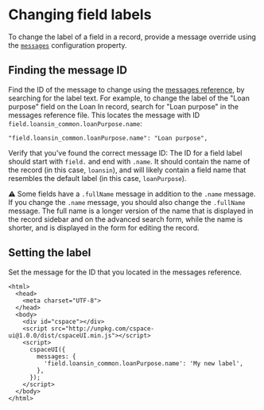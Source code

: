 # Changing field labels

To change the label of a field in a record, provide a message override using the [`messages`](../README.md#messages) configuration property.

## Finding the message ID

Find the ID of the message to change using the [messages reference](../messages.js), by searching for the label text. For example, to change the label of the "Loan purpose" field on the Loan In record, search for "Loan purpose" in the messages reference file. This locates the message with ID `field.loansin_common.loanPurpose.name`:

```
"field.loansin_common.loanPurpose.name": "Loan purpose",
```

Verify that you've found the correct message ID: The ID for a field label should start with `field.` and end with `.name`. It should contain the name of the record (in this case, `loansin`), and will likely contain a field name that resembles the default label (in this case, `loanPurpose`).

⚠️ Some fields have a `.fullName` message in addition to the `.name` message. If you change the `.name` message, you should also change the `.fullName` message. The full name is a longer version of the name that is displayed in the record sidebar and on the advanced search form, while the name is shorter, and is displayed in the form for editing the record.

## Setting the label

Set the message for the ID that you located in the messages reference.

```
<html>
  <head>
    <meta charset="UTF-8">
  </head>
  <body>
    <div id="cspace"></div>
    <script src="http://unpkg.com/cspace-ui@1.0.0/dist/cspaceUI.min.js"></script>
    <script>
      cspaceUI({
        messages: {
          'field.loansin_common.loanPurpose.name': 'My new label',
        },
      });
    </script>
  </body>
</html>
```
